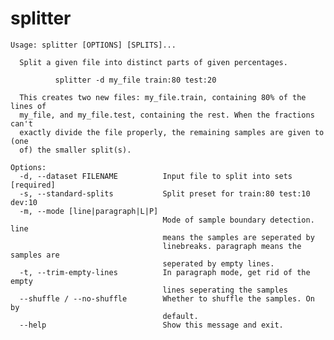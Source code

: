 # splitter

    Usage: splitter [OPTIONS] [SPLITS]...

      Split a given file into distinct parts of given percentages.

              splitter -d my_file train:80 test:20

      This creates two new files: my_file.train, containing 80% of the lines of
      my_file, and my_file.test, containing the rest. When the fractions can't
      exactly divide the file properly, the remaining samples are given to (one
      of) the smaller split(s).

    Options:
      -d, --dataset FILENAME          Input file to split into sets  [required]
      -s, --standard-splits           Split preset for train:80 test:10 dev:10
      -m, --mode [line|paragraph|L|P]
                                      Mode of sample boundary detection. line
                                      means the samples are seperated by
                                      linebreaks. paragraph means the samples are
                                      seperated by empty lines.
      -t, --trim-empty-lines          In paragraph mode, get rid of the empty
                                      lines seperating the samples
      --shuffle / --no-shuffle        Whether to shuffle the samples. On by
                                      default.
      --help                          Show this message and exit.

